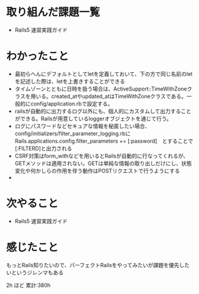 # 取り組んだ課題一覧
- Rails5 速習実践ガイド
# わかったこと
- 最初らへんにデフォルトとしてletを定義しておいて、下の方で同じ名前のletを記述した際は、letを上書きすることができる
-  タイムゾーンとともに日時を扱う場合は、ActiveSupport::TimeWithZoneクラスを用いる。created_atやupdated_atはTimeWithZoneクラスである。一般的にconfig/application.rbで設定する。
- railsが自動的に出力するログ以外にも、個人的にカスタムして出力することができる。Railsが用意しているloggerオブジェクトを通じて行う。
- ログにパスワードなどセキュアな情報を秘匿したい場合、config/initializers/filter_parameter_logging.rbにRails.applications.config.filter_parameters +=  [:password]　とすることで[:FILTERD]と出力される
- CSRF対策はform_withなどを用いるとRailsが自動的に行なってくれるが、GETメソッドは適用されない。GETは単純な情報の取り出しだけにし、状態変化や何かしらの作用を伴う動作はPOSTリクエストで行うようにする
-
# 次やること
- Rails5 速習実践ガイド
# 感じたこと
もっとRails知りたいので、パーフェクトRailsをやってみたいが課題を優先したいというジレンマもある

2h ほど
累計:380h



